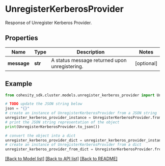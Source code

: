 # UnregisterKerberosProvider

Response of Unregister Kerberos Provider.

## Properties

Name | Type | Description | Notes
------------ | ------------- | ------------- | -------------
**message** | **str** | A status message returned upon unregistering. | [optional] 

## Example

```python
from cohesity_sdk.cluster.models.unregister_kerberos_provider import UnregisterKerberosProvider

# TODO update the JSON string below
json = "{}"
# create an instance of UnregisterKerberosProvider from a JSON string
unregister_kerberos_provider_instance = UnregisterKerberosProvider.from_json(json)
# print the JSON string representation of the object
print(UnregisterKerberosProvider.to_json())

# convert the object into a dict
unregister_kerberos_provider_dict = unregister_kerberos_provider_instance.to_dict()
# create an instance of UnregisterKerberosProvider from a dict
unregister_kerberos_provider_from_dict = UnregisterKerberosProvider.from_dict(unregister_kerberos_provider_dict)
```
[[Back to Model list]](../README.md#documentation-for-models) [[Back to API list]](../README.md#documentation-for-api-endpoints) [[Back to README]](../README.md)



